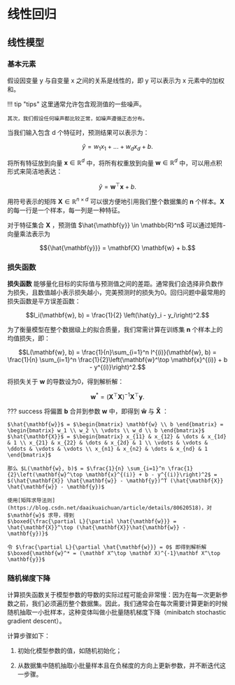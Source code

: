 # 线性回归

## 线性模型

### 基本元素

假设因变量 y 与自变量 x 之间的关系是线性的，即 y 可以表示为 x 元素中的加权和。

!!! tip "tips"
    这里通常允许包含观测值的一些噪声。
    
    其次，我们假设任何噪声都比较正常，如噪声遵循正态分布。

当我们输入包含 d 个特征时，预测结果可以表示为：

$$\hat{y} = w_1  x_1 + ... + w_d  x_d + b.$$

将所有特征放到向量 $\mathbf{x} \in \mathbb{R}^d$ 中，将所有权重放到向量 $\mathbf{w} \in \mathbb{R}^d$ 中，可以用点积形式来简洁地表达：

$$\hat{y} = \mathbf{w}^\top \mathbf{x} + b.$$

用符号表示的矩阵 $\mathbf{X} \in \mathbb{R}^{n \times d}$ 可以很方便地引用我们整个数据集的 $\mathbf{n}$ 个样本。$\mathbf{X}$ 的每一行是一个样本，每一列是一种特征。

对于特征集合 $\mathbf{X}$ ，预测值 $\hat{\mathbf{y}} \in \mathbb{R}^n$ 可以通过矩阵-向量乘法表示为

$${\hat{\mathbf{y}}} = \mathbf{X} \mathbf{w} + b.$$

### 损失函数

**损失函数** 能够量化目标的实际值与预测值之间的差距。通常我们会选择非负数作为损失，且数值越小表示损失越小，完美预测时的损失为0。回归问题中最常用的损失函数是平方误差函数：

$$l_i(\mathbf{w}, b) = \frac{1}{2} \left(\hat{y}_i - y_i\right)^2.$$

为了衡量模型在整个数据级上的拟合质量，我们常需计算在训练集 $\mathbf{n}$ 个样本上的均值损失，即：

$$L(\mathbf{w}, b) = \frac{1}{n}\sum_{i=1}^n l^{(i)}(\mathbf{w}, b) = \frac{1}{n} \sum_{i=1}^n \frac{1}{2}\left(\mathbf{w}^\top \mathbf{x}^{(i)} + b - y^{(i)}\right)^2.$$

将损失关于 $\mathbf{w}$ 的导数设为0，得到解析解：

$$\mathbf{w}^* = (\mathbf X^\top \mathbf X)^{-1}\mathbf X^\top \mathbf{y}.$$

??? success 
    将偏置 $\mathbf{b}$ 合并到参数 $\mathbf{w}$ 中，即得到 $\mathbf{\hat{w}}$ 与 $\mathbf{\hat{X}}$ ：

    $\hat{\mathbf{w}}$ = $\begin{bmatrix} \mathbf{w} \\ b \end{bmatrix} = \begin{bmatrix} w_1 \\ w_2 \\ \vdots \\ w_d \\ b \end{bmatrix}$
    $\hat{\mathbf{X}}$ = $\begin{bmatrix} x_{11} & x_{12} & \dots & x_{1d} & 1 \\ x_{21} & x_{22} & \dots & x_{2d} & 1 \\ \vdots & \vdots & \ddots & \vdots & \vdots \\ x_{n1} & x_{n2} & \dots & x_{nd} & 1 \end{bmatrix}$

    那么 $L(\mathbf{w}, b)$ = $\frac{1}{n} \sum_{i=1}^n \frac{1}{2}\left(\mathbf{w}^\top \mathbf{x}^{(i)} + b - y^{(i)}\right)^2$ = $(\hat{\mathbf{X}} \hat{\mathbf{w}} - \mathbf{y})^T (\hat{\mathbf{X}} \hat{\mathbf{w}} - \mathbf{y})$

    使用[矩阵求导法则](https://blog.csdn.net/daaikuaichuan/article/details/80620518)，对 $\mathbf{w}$ 求导，得到
    $\boxed{\frac{\partial L}{\partial \hat{\mathbf{w}}} = \hat{\mathbf{X}}^\top (\hat{\mathbf{X}}\hat{\mathbf{w}} - \mathbf{y})}$

    令 $\frac{\partial L}{\partial \hat{\mathbf{w}}} = 0$ 即得到解析解 $\boxed{\mathbf{w}^* = (\mathbf X^\top \mathbf X)^{-1}\mathbf X^\top \mathbf{y}}$

### 随机梯度下降

计算损失函数关于模型参数的导数的实际过程可能会非常慢：因为在每一次更新参数之前，我们必须遍历整个数据集。因此，我们通常会在每次需要计算更新的时候随机抽取一小批样本，这种变体叫做小批量随机梯度下降（minibatch stochastic gradient descent）。

计算步骤如下：

1. 初始化模型参数的值，如随机初始化；

2. 从数据集中随机抽取小批量样本且在负梯度的方向上更新参数，并不断迭代这一步骤。